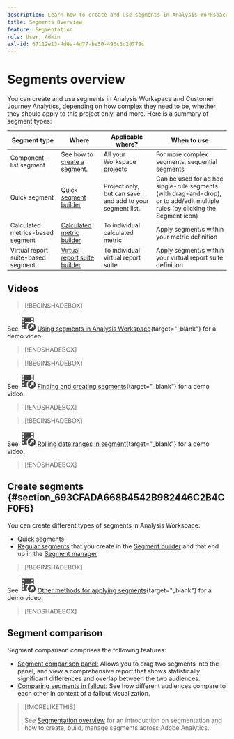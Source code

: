 ```yaml
---
description: Learn how to create and use segments in Analysis Workspace and Adobe Analytics.
title: Segments Overview
feature: Segmentation
role: User, Admin
exl-id: 67112e13-4d0a-4d77-be50-496c3d28779c
---
```


# Segments overview

You can create and use segments in Analysis Workspace and Customer Journey Analytics, depending on how complex they need to be, whether they should apply to this project only, and more. Here is a summary of segment types:

| Segment type | Where | Applicable where? | When to use |
| --- | --- | --- | --- |
| Component-list segment | See how to [create a segment](/help/components/segmentation/segmentation-workflow/seg-create.md). | All your Workspace projects | For more complex segments, sequential segments |
| Quick segment | [Quick segment builder](/help/analyze/analysis-workspace/components/segments/quick-segments.md) | Project only, but can save and add to your segment list. | Can be used for ad hoc single-rule segments (with drag-and-drop), or to add/edit multiple rules (by clicking the Segment icon) | 
| Calculated metrics-based segment | [Calculated metric builder](https://experienceleague.adobe.com/docs/analytics/components/calculated-metrics/calcmetric-workflow/metrics-with-segments.html) | To individual calculated metric | Apply segment/s within your metric definition |
| Virtual report suite-based segment | [Virtual report suite builder](https://experienceleague.adobe.com/docs/analytics/components/virtual-report-suites/vrs-workflow/vrs-create.html) | To individual virtual report suite | Apply segment/s within your virtual report suite definition |

## Videos

>[!BEGINSHADEBOX]

See ![VideoCheckedOut](/help/assets/icons/VideoCheckedOut.svg) [Using segments in Analysis Workspace](https://video.tv.adobe.com/v/23977?quality=12&learn=on){target="_blank"} for a demo video.

>[!ENDSHADEBOX]


>[!BEGINSHADEBOX]

See ![VideoCheckedOut](/help/assets/icons/VideoCheckedOut.svg) [Finding and creating segments](https://video.tv.adobe.com/v/334092?quality=12&learn=on){target="_blank"} for a demo video.

>[!ENDSHADEBOX]


>[!BEGINSHADEBOX]

See ![VideoCheckedOut](/help/assets/icons/VideoCheckedOut.svg) [Rolling date ranges in segment](https://video.tv.adobe.com/v/25403?quality=12&learn=on){target="_blank"} for a demo video.

>[!ENDSHADEBOX]


## Create segments {#section_693CFADA668B4542B982446C2B4CF0F5}

You can create different types of segments in Analysis Workspace:

* [Quick segments](/help/analyze/analysis-workspace/components/segments/quick-segments.md)
* [Regular segments](/help/components/segmentation/segmentation-workflow/seg-create.md) that you create in the [Segment builder](/help/components/segmentation/segmentation-workflow/seg-build.md) and that end up in the [Segment manager](/help/components/segmentation/segmentation-workflow/seg-manage.md)


>[!BEGINSHADEBOX]

See ![VideoCheckedOut](/help/assets/icons/VideoCheckedOut.svg) [Other methods for applying segments](https://video.tv.adobe.com/v/30994?quality=12&learn=on){target="_blank"} for a demo video.

>[!ENDSHADEBOX]


## Segment comparison

Segment comparison comprises the following features:

* [Segment comparison panel:](/help/analyze/analysis-workspace/c-panels/c-segment-comparison/segment-comparison.md) Allows you to drag two segments into the panel, and view a comprehensive report that shows statistically significant differences and overlap between the two audiences.
* [Comparing segments in fallout:](/help/analyze/analysis-workspace/visualizations/fallout/compare-segments-fallout.md) See how different audiences compare to each other in context of a fallout visualization.




>[!MORELIKETHIS]
>
>See [Segmentation overview](/help/components/segmentation/seg-overview.md) for an introduction on segmentation and how to create, build, manage segments across Adobe Analytics.
